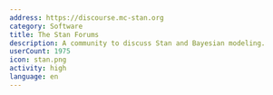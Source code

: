 ```yaml
---
address: https://discourse.mc-stan.org
category: Software
title: The Stan Forums
description: A community to discuss Stan and Bayesian modeling.
userCount: 1975
icon: stan.png
activity: high
language: en
---
```

